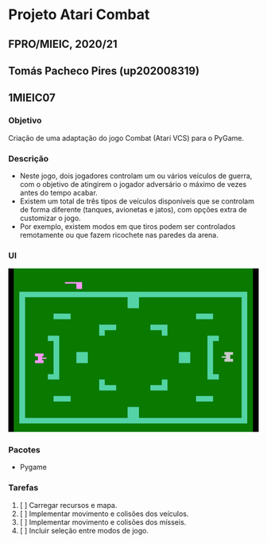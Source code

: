 # Projeto Atari Combat
## FPRO/MIEIC, 2020/21
## Tomás Pacheco Pires (up202008319)
## 1MIEIC07

### Objetivo

Criação de uma adaptação do jogo Combat (Atari VCS) para o PyGame.

### Descrição

- Neste jogo, dois jogadores controlam um ou vários veículos de guerra, com o objetivo de atingirem o jogador adversário o máximo de vezes antes do tempo acabar.
- Existem um total de três tipos de veículos disponíveis que se controlam de forma diferente (tanques, avionetas e jatos), com opções extra de customizar o jogo.
- Por exemplo, existem modos em que tiros podem ser controlados remotamente ou que fazem ricochete nas paredes da arena.

### UI

![UI](ui.png)

### Pacotes

- Pygame

### Tarefas

1. [ ] Carregar recursos e mapa.
2. [ ] Implementar movimento e colisões dos veículos.
3. [ ] Implementar movimento e colisões dos mísseis.
4. [ ] Incluir seleção entre modos de jogo.
